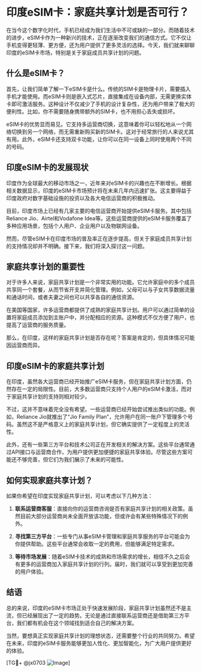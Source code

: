 # 印度eSIM卡：家庭共享计划是否可行？

在当今这个数字化时代，手机已经成为我们生活中不可或缺的一部分。而随着技术的进步，eSIM卡作为一种新兴的技术，正在逐渐改变我们的通信方式。它不仅让手机变得更轻薄、更方便，还为用户提供了更多灵活的选择。今天，我们就来聊聊印度的eSIM卡市场，特别是关于家庭成员共享计划的问题。

## 什么是eSIM卡？

首先，让我们简单了解一下eSIM卡是什么。传统的SIM卡是物理卡片，需要插入手机才能使用。而eSIM卡则是嵌入式芯片，直接集成在设备内部，无需更换实体卡即可激活服务。这种设计不仅减少了手机的设计复杂性，还为用户带来了极大的便利性。比如，你不需要随身携带额外的SIM卡，也不用担心丢失或损坏。

eSIM卡的优势显而易见。它支持多运营商切换，这意味着你可以轻松地从一个网络切换到另一个网络，而无需重新购买新的SIM卡。这对于经常旅行的人来说尤其有用。此外，eSIM卡还支持双卡功能，让你可以在同一设备上同时使用两个不同的号码。

## 印度eSIM卡的发展现状

印度作为全球最大的移动市场之一，近年来对eSIM卡的兴趣也在不断增长。根据相关数据显示，印度的eSIM卡市场预计将在未来几年内迅速扩张。这主要得益于印度政府对数字基础设施的投资以及各大电信运营商的积极推动。

目前，印度市场上已经有几家主要的电信运营商开始提供eSIM卡服务。其中包括Reliance Jio、Airtel和Vodafone Idea等。这些运营商提供的eSIM卡服务覆盖了多种应用场景，包括个人用户、企业用户以及物联网设备。

然而，尽管eSIM卡在印度市场的普及率正在逐步提高，但关于家庭成员共享计划的支持情况却并不明确。接下来，我们将深入探讨这一问题。

## 家庭共享计划的重要性

对于许多人来说，家庭共享计划是一个非常实用的功能。它允许家庭中的多个成员共享同一个套餐，从而节省开支并简化管理。例如，父母可以与子女共享数据流量和通话时间，或者夫妻之间也可以共享各自的通信资源。

在美国等国家，许多运营商都提供了成熟的家庭共享计划。用户可以通过简单的设置将家庭成员添加到主账户中，并分配相应的资源。这种模式不仅方便了用户，也提高了运营商的服务质量。

那么，在印度，这样的家庭共享计划是否存在呢？答案是肯定的，但具体情况可能因运营商而异。

## 印度eSIM卡的家庭共享计划

在印度，虽然各大运营商已经开始推广eSIM卡服务，但在家庭共享计划方面，仍然存在一定的局限性。目前，大多数运营商只支持个人用户的eSIM卡激活，而对于家庭共享计划的支持则相对较少。

不过，这并不意味着完全没有希望。一些运营商已经开始尝试推出类似的功能。例如，Reliance Jio就推出了“Jio Family Plan”，允许用户在同一账户下管理多个号码。虽然这不是严格意义上的家庭共享计划，但它确实提供了一定程度上的灵活性。

此外，还有一些第三方平台和技术公司正在开发相关的解决方案。这些平台通常通过API接口与运营商合作，为用户提供更加便捷的家庭共享体验。尽管这些方案可能还不够完善，但它们为我们展示了未来的可能性。

## 如何实现家庭共享计划？

如果你希望在印度实现家庭共享计划，可以考虑以下几种方法：

1. **联系运营商客服**：直接向你的运营商咨询是否有家庭共享计划的相关政策。虽然目前大部分运营商尚未全面开放该功能，但或许会有某些特殊情况下的例外。

2. **寻找第三方平台**：一些专门从事eSIM卡管理和家庭共享服务的平台可能会为你提供帮助。这些平台通常会收取一定的费用，但能够满足特定需求。

3. **等待市场发展**：随着eSIM卡技术的成熟和市场需求的增长，相信不久之后会有更多的运营商加入家庭共享计划的行列。届时，我们就可以享受到更加完善的用户体验。

## 结语

总的来说，印度的eSIM卡市场正处于快速发展阶段，家庭共享计划虽然还不是主流，但已经展现出了一定的趋势。无论是通过直接联系运营商还是借助第三方平台，我们都有机会在这个领域找到适合自己的解决方案。

当然，要想真正实现家庭共享计划的理想状态，还需要整个行业的共同努力。希望在未来，印度的eSIM卡服务能够更加人性化、更加智能化，为广大用户提供更好的体验。

[TG💪+ @jx0703 ![Image](https://github.com/user-attachments/assets/dbca1d08-cadb-493c-b0ec-ad6f7a83f270)]